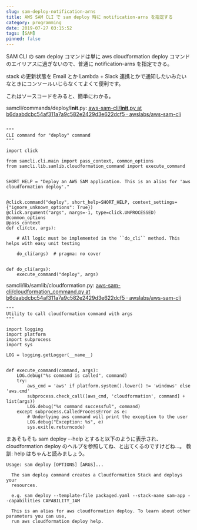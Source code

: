 ```yaml
---
slug: sam-deploy-notification-arns
title: AWS SAM CLI で sam deploy 時に notification-arns を指定する
category: programming
date: 2019-07-27 03:15:52
tags: [SAM]
pinned: false
---
```


SAM CLI の sam deploy コマンドは単に aws cloudformation deploy コマンドのエイリアスに過ぎないので、普通に notification-arns を指定できる。

stack の更新状態を Email とか Lambda + Slack 連携とかで通知したいみたいなときにコンソールいじらなくてよくて便利です。

これはソースコードをみると、簡単にわかる。

samcli/commands/deploy/__init__.py: [aws-sam-cli/__init__.py at b6daabdcbc54af311a7a9c582e2429d3e622dcf5 · awslabs/aws-sam-cli](https://github.com/awslabs/aws-sam-cli/blob/b6daabdcbc54af311a7a9c582e2429d3e622dcf5/samcli/commands/deploy/__init__.py#L11)

```
    
"""
CLI command for "deploy" command
"""

import click

from samcli.cli.main import pass_context, common_options
from samcli.lib.samlib.cloudformation_command import execute_command


SHORT_HELP = "Deploy an AWS SAM application. This is an alias for 'aws cloudformation deploy'."


@click.command("deploy", short_help=SHORT_HELP, context_settings={"ignore_unknown_options": True})
@click.argument("args", nargs=-1, type=click.UNPROCESSED)
@common_options
@pass_context
def cli(ctx, args):

    # All logic must be implemented in the ``do_cli`` method. This helps with easy unit testing

    do_cli(args)  # pragma: no cover


def do_cli(args):
    execute_command("deploy", args)
```

samcli/lib/samlib/cloudformation.py: [aws-sam-cli/cloudformation_command.py at b6daabdcbc54af311a7a9c582e2429d3e622dcf5 · awslabs/aws-sam-cli](https://github.com/awslabs/aws-sam-cli/blob/b6daabdcbc54af311a7a9c582e2429d3e622dcf5/samcli/lib/samlib/cloudformation_command.py#L17)

```
"""
Utility to call cloudformation command with args
"""

import logging
import platform
import subprocess
import sys

LOG = logging.getLogger(__name__)


def execute_command(command, args):
    LOG.debug("%s command is called", command)
    try:
        aws_cmd = 'aws' if platform.system().lower() != 'windows' else 'aws.cmd'
        subprocess.check_call([aws_cmd, 'cloudformation', command] + list(args))
        LOG.debug("%s command successful", command)
    except subprocess.CalledProcessError as e:
        # Underlying aws command will print the exception to the user
        LOG.debug("Exception: %s", e)
        sys.exit(e.returncode)
```


まあそもそも sam deploy --help とすると以下のように表示され、cloudformation deploy のヘルプを参照してね、と出てくるのですけどね...。 教訓: help はちゃんと読みましょう。

```
Usage: sam deploy [OPTIONS] [ARGS]...

  The sam deploy command creates a Cloudformation Stack and deploys your
  resources.

  e.g. sam deploy --template-file packaged.yaml --stack-name sam-app --capabilities CAPABILITY_IAM

  This is an alias for aws cloudformation deploy. To learn about other parameters you can use,
  run aws cloudformation deploy help.
```
